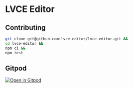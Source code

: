 # LVCE Editor

## Contributing

```sh
git clone git@github.com:lvce-editor/lvce-editor.git &&
cd lvce-editor &&
npm ci &&
npm test
```

## Gitpod

[![Open in Gitpod](https://gitpod.io/button/open-in-gitpod.svg)](https://gitpod.io/#https://github.com/lvce-editor/lvce-editor)
